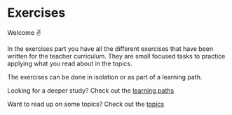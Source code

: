 # Exercises

Welcome ✌

In the exercises part you have all the different exercises that have been written for the teacher curriculum. They are small focused tasks to practice applying what you read about in the topics.

The exercises can be done in isolation or as part of a learning path.

Looking for a deeper study? Check out the [learning paths](./../learning-paths/README.md)

Want to read up on some topics? Check out the [topics](./../topics/README.md)
